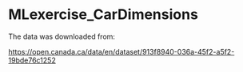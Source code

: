 # MLexercise_CarDimensions

The data was downloaded from:

https://open.canada.ca/data/en/dataset/913f8940-036a-45f2-a5f2-19bde76c1252
